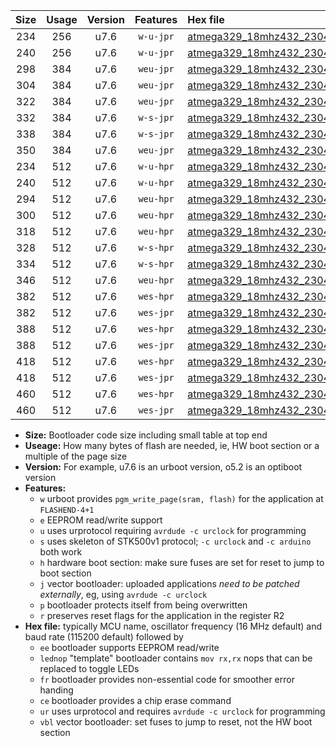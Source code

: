 |Size|Usage|Version|Features|Hex file|
|:-:|:-:|:-:|:-:|:--|
|234|256|u7.6|`w-u-jpr`|[atmega329_18mhz432_230400bps_ur_vbl.hex](https://raw.githubusercontent.com/stefanrueger/urboot/main/atmega329_18mhz432_230400bps_ur_vbl.hex)|
|240|256|u7.6|`w-u-jpr`|[atmega329_18mhz432_230400bps_lednop_ur_vbl.hex](https://raw.githubusercontent.com/stefanrueger/urboot/main/atmega329_18mhz432_230400bps_lednop_ur_vbl.hex)|
|298|384|u7.6|`weu-jpr`|[atmega329_18mhz432_230400bps_ee_ur_vbl.hex](https://raw.githubusercontent.com/stefanrueger/urboot/main/atmega329_18mhz432_230400bps_ee_ur_vbl.hex)|
|304|384|u7.6|`weu-jpr`|[atmega329_18mhz432_230400bps_ee_lednop_ur_vbl.hex](https://raw.githubusercontent.com/stefanrueger/urboot/main/atmega329_18mhz432_230400bps_ee_lednop_ur_vbl.hex)|
|322|384|u7.6|`weu-jpr`|[atmega329_18mhz432_230400bps_ee_lednop_fr_ur_vbl.hex](https://raw.githubusercontent.com/stefanrueger/urboot/main/atmega329_18mhz432_230400bps_ee_lednop_fr_ur_vbl.hex)|
|332|384|u7.6|`w-s-jpr`|[atmega329_18mhz432_230400bps_vbl.hex](https://raw.githubusercontent.com/stefanrueger/urboot/main/atmega329_18mhz432_230400bps_vbl.hex)|
|338|384|u7.6|`w-s-jpr`|[atmega329_18mhz432_230400bps_lednop_vbl.hex](https://raw.githubusercontent.com/stefanrueger/urboot/main/atmega329_18mhz432_230400bps_lednop_vbl.hex)|
|350|384|u7.6|`weu-jpr`|[atmega329_18mhz432_230400bps_ee_lednop_fr_ce_ur_vbl.hex](https://raw.githubusercontent.com/stefanrueger/urboot/main/atmega329_18mhz432_230400bps_ee_lednop_fr_ce_ur_vbl.hex)|
|234|512|u7.6|`w-u-hpr`|[atmega329_18mhz432_230400bps_ur.hex](https://raw.githubusercontent.com/stefanrueger/urboot/main/atmega329_18mhz432_230400bps_ur.hex)|
|240|512|u7.6|`w-u-hpr`|[atmega329_18mhz432_230400bps_lednop_ur.hex](https://raw.githubusercontent.com/stefanrueger/urboot/main/atmega329_18mhz432_230400bps_lednop_ur.hex)|
|294|512|u7.6|`weu-hpr`|[atmega329_18mhz432_230400bps_ee_ur.hex](https://raw.githubusercontent.com/stefanrueger/urboot/main/atmega329_18mhz432_230400bps_ee_ur.hex)|
|300|512|u7.6|`weu-hpr`|[atmega329_18mhz432_230400bps_ee_lednop_ur.hex](https://raw.githubusercontent.com/stefanrueger/urboot/main/atmega329_18mhz432_230400bps_ee_lednop_ur.hex)|
|318|512|u7.6|`weu-hpr`|[atmega329_18mhz432_230400bps_ee_lednop_fr_ur.hex](https://raw.githubusercontent.com/stefanrueger/urboot/main/atmega329_18mhz432_230400bps_ee_lednop_fr_ur.hex)|
|328|512|u7.6|`w-s-hpr`|[atmega329_18mhz432_230400bps.hex](https://raw.githubusercontent.com/stefanrueger/urboot/main/atmega329_18mhz432_230400bps.hex)|
|334|512|u7.6|`w-s-hpr`|[atmega329_18mhz432_230400bps_lednop.hex](https://raw.githubusercontent.com/stefanrueger/urboot/main/atmega329_18mhz432_230400bps_lednop.hex)|
|346|512|u7.6|`weu-hpr`|[atmega329_18mhz432_230400bps_ee_lednop_fr_ce_ur.hex](https://raw.githubusercontent.com/stefanrueger/urboot/main/atmega329_18mhz432_230400bps_ee_lednop_fr_ce_ur.hex)|
|382|512|u7.6|`wes-hpr`|[atmega329_18mhz432_230400bps_ee.hex](https://raw.githubusercontent.com/stefanrueger/urboot/main/atmega329_18mhz432_230400bps_ee.hex)|
|382|512|u7.6|`wes-jpr`|[atmega329_18mhz432_230400bps_ee_vbl.hex](https://raw.githubusercontent.com/stefanrueger/urboot/main/atmega329_18mhz432_230400bps_ee_vbl.hex)|
|388|512|u7.6|`wes-hpr`|[atmega329_18mhz432_230400bps_ee_lednop.hex](https://raw.githubusercontent.com/stefanrueger/urboot/main/atmega329_18mhz432_230400bps_ee_lednop.hex)|
|388|512|u7.6|`wes-jpr`|[atmega329_18mhz432_230400bps_ee_lednop_vbl.hex](https://raw.githubusercontent.com/stefanrueger/urboot/main/atmega329_18mhz432_230400bps_ee_lednop_vbl.hex)|
|418|512|u7.6|`wes-hpr`|[atmega329_18mhz432_230400bps_ee_lednop_fr.hex](https://raw.githubusercontent.com/stefanrueger/urboot/main/atmega329_18mhz432_230400bps_ee_lednop_fr.hex)|
|418|512|u7.6|`wes-jpr`|[atmega329_18mhz432_230400bps_ee_lednop_fr_vbl.hex](https://raw.githubusercontent.com/stefanrueger/urboot/main/atmega329_18mhz432_230400bps_ee_lednop_fr_vbl.hex)|
|460|512|u7.6|`wes-hpr`|[atmega329_18mhz432_230400bps_ee_lednop_fr_ce.hex](https://raw.githubusercontent.com/stefanrueger/urboot/main/atmega329_18mhz432_230400bps_ee_lednop_fr_ce.hex)|
|460|512|u7.6|`wes-jpr`|[atmega329_18mhz432_230400bps_ee_lednop_fr_ce_vbl.hex](https://raw.githubusercontent.com/stefanrueger/urboot/main/atmega329_18mhz432_230400bps_ee_lednop_fr_ce_vbl.hex)|

- **Size:** Bootloader code size including small table at top end
- **Useage:** How many bytes of flash are needed, ie, HW boot section or a multiple of the page size
- **Version:** For example, u7.6 is an urboot version, o5.2 is an optiboot version
- **Features:**
  + `w` urboot provides `pgm_write_page(sram, flash)` for the application at `FLASHEND-4+1`
  + `e` EEPROM read/write support
  + `u` uses urprotocol requiring `avrdude -c urclock` for programming
  + `s` uses skeleton of STK500v1 protocol; `-c urclock` and `-c arduino` both work
  + `h` hardware boot section: make sure fuses are set for reset to jump to boot section
  + `j` vector bootloader: uploaded applications *need to be patched externally*, eg, using `avrdude -c urclock`
  + `p` bootloader protects itself from being overwritten
  + `r` preserves reset flags for the application in the register R2
- **Hex file:** typically MCU name, oscillator frequency (16 MHz default) and baud rate (115200 default) followed by
  + `ee` bootloader supports EEPROM read/write
  + `lednop` "template" bootloader contains `mov rx,rx` nops that can be replaced to toggle LEDs
  + `fr` bootloader provides non-essential code for smoother error handing
  + `ce` bootloader provides a chip erase command
  + `ur` uses urprotocol and requires `avrdude -c urclock` for programming
  + `vbl` vector bootloader: set fuses to jump to reset, not the HW boot section
